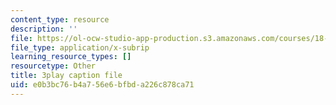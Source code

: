 ```yaml
---
content_type: resource
description: ''
file: https://ol-ocw-studio-app-production.s3.amazonaws.com/courses/18-06sc-linear-algebra-fall-2011/e0b3bc76b4a756e6bfbda226c878ca71_8o5Cmfpeo6g.vtt
file_type: application/x-subrip
learning_resource_types: []
resourcetype: Other
title: 3play caption file
uid: e0b3bc76-b4a7-56e6-bfbd-a226c878ca71
---
```

